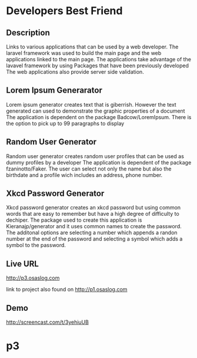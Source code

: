 # Developers Best Friend

## Description
Links to various applications that can be used by a web developer.
The laravel framework was used to build the main page and the web applications linked to the main page.
The applications take advantage of the lavavel framework by using Packages that have been previously developed
The web applications also provide server side validation.

## Lorem Ipsum Generarator
Lorem ipsum generator creates text that is giberrish. However the text generated can used to demonstrate the graphic properties of a document
The application is dependent on the package Badcow/LoremIpsum. There is the option to pick up to 99 paragraphs to display

## Random User Generator
Random user generator creates random user profiles that can be used as dummy profiles by a developer
The application is dependent of the package fzaninotto/Faker. 
The user can select not only the name but also the birthdate and a profile wich includes an address, phone number.


## Xkcd Password Generator
Xkcd password generator creates an xkcd password but using common words that are easy to remember but have a high degree of difficulty to dechiper.
The package used to create this application is Kieranajp/generator and it uses common names to create the password.
The additonal options are selecting a number which appends a randon number at the end of the password and selecting a symbol which adds a symbol to the password.


## Live URL

<http://p3.osaslog.com>

link to project also found on
<http://p1.osaslog.com>

## Demo
<http://screencast.com/t/3yehiuUB>

# p3